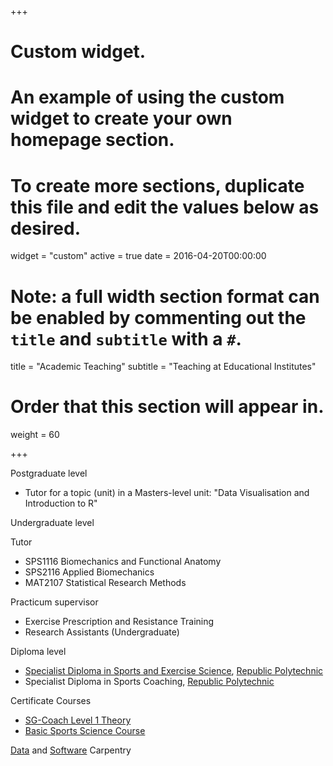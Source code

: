 +++
# Custom widget.
# An example of using the custom widget to create your own homepage section.
# To create more sections, duplicate this file and edit the values below as desired.
widget = "custom"
active = true
date = 2016-04-20T00:00:00

# Note: a full width section format can be enabled by commenting out the `title` and `subtitle` with a `#`.
title = "Academic Teaching"
subtitle = "Teaching at Educational Institutes"

# Order that this section will appear in.
weight = 60

+++

Postgraduate level

* Tutor for a topic (unit) in a Masters-level unit: "Data Visualisation and Introduction to R"

Undergraduate level

Tutor

* SPS1116 Biomechanics and Functional Anatomy
* SPS2116 Applied Biomechanics
* MAT2107 Statistical Research Methods

Practicum supervisor 

* Exercise Prescription and Resistance Training
* Research Assistants (Undergraduate) 

Diploma level

* [Specialist Diploma in Sports and Exercise Science](https://www.rp.edu.sg/ace/course-summary/Detail/sdses), [Republic Polytechnic](www.rp.edu.sg)
* Specialist Diploma in Sports Coaching, [Republic Polytechnic](www.rp.edu.sg)

Certificate Courses

* [SG-Coach Level 1 Theory](https://www.sportsingapore.gov.sg/athletes-coaches/coaches-corner/singapore-coach-excellence-programme-sg-coach/sg-coach-level-1-theory-programme)
* [Basic Sports Science Course](https://www.sportsingapore.gov.sg/athletes-coaches/coaches-corner/singapore-coach-excellence-programme-sg-coach/basic-sports-science-course)

[Data](https://datacarpentry.org/) and [Software](https://software-carpentry.org/) Carpentry

